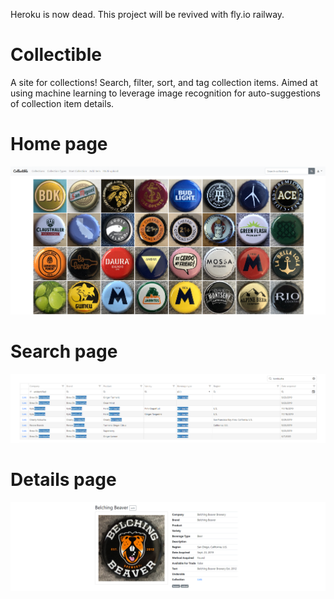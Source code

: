 Heroku is now dead. This project will be revived with fly.io railway.

# Collectible
A site for collections! Search, filter, sort, and tag collection items. Aimed at using machine learning to leverage image recognition for auto-suggestions of collection item details.

# Home page
![home page](https://github.com/marcelaguiar/Collectible/blob/master/readme-images/home-page.PNG)

# Search page
![home page](https://github.com/marcelaguiar/Collectible/blob/master/readme-images/search-page.PNG)

# Details page
![home page](https://github.com/marcelaguiar/Collectible/blob/master/readme-images/details-page.PNG)
